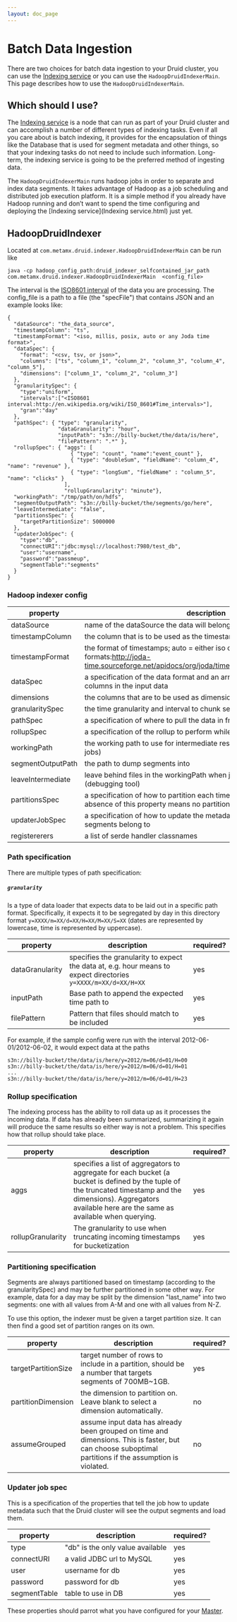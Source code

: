 ```yaml
---
layout: doc_page
---
```

Batch Data Ingestion
====================

There are two choices for batch data ingestion to your Druid cluster, you can use the [Indexing service](Indexing-service.html) or you can use the `HadoopDruidIndexerMain`. This page describes how to use the `HadoopDruidIndexerMain`.

Which should I use?
-------------------

The [Indexing service](Indexing-service.html) is a node that can run as part of your Druid cluster and can accomplish a number of different types of indexing tasks. Even if all you care about is batch indexing, it provides for the encapsulation of things like the Database that is used for segment metadata and other things, so that your indexing tasks do not need to include such information. Long-term, the indexing service is going to be the preferred method of ingesting data.

The `HadoopDruidIndexerMain` runs hadoop jobs in order to separate and index data segments. It takes advantage of Hadoop as a job scheduling and distributed job execution platform. It is a simple method if you already have Hadoop running and don’t want to spend the time configuring and deploying the [Indexing service](Indexing service.html) just yet.

HadoopDruidIndexer
------------------

Located at `com.metamx.druid.indexer.HadoopDruidIndexerMain` can be run like

```
java -cp hadoop_config_path:druid_indexer_selfcontained_jar_path com.metamx.druid.indexer.HadoopDruidIndexerMain  <config_file>
```

The interval is the [ISO8601 interval](http://en.wikipedia.org/wiki/ISO_8601#Time_intervals) of the data you are processing. The config\_file is a path to a file (the "specFile") that contains JSON and an example looks like:

```
{
  "dataSource": "the_data_source",
  "timestampColumn": "ts",
  "timestampFormat": "<iso, millis, posix, auto or any Joda time format>",
  "dataSpec": {
    "format": "<csv, tsv, or json>",
    "columns": ["ts", "column_1", "column_2", "column_3", "column_4", "column_5"],
    "dimensions": ["column_1", "column_2", "column_3"]
  },
  "granularitySpec": {
    "type":"uniform",
    "intervals":["<ISO8601 interval:http://en.wikipedia.org/wiki/ISO_8601#Time_intervals>"],
    "gran":"day"
  },
  "pathSpec": { "type": "granularity",
                "dataGranularity": "hour",
                "inputPath": "s3n://billy-bucket/the/data/is/here",
                "filePattern": ".*" },
  "rollupSpec": { "aggs": [
                    { "type": "count", "name":"event_count" },
                    { "type": "doubleSum", "fieldName": "column_4", "name": "revenue" },
                    { "type": "longSum", "fieldName" : "column_5", "name": "clicks" }
                  ],
                  "rollupGranularity": "minute"},
  "workingPath": "/tmp/path/on/hdfs",
  "segmentOutputPath": "s3n://billy-bucket/the/segments/go/here",
  "leaveIntermediate": "false",
  "partitionsSpec": {
    "targetPartitionSize": 5000000
  },
  "updaterJobSpec": {
    "type":"db",
    "connectURI":"jdbc:mysql://localhost:7980/test_db",
    "user":"username",
    "password":"passmeup",
    "segmentTable":"segments"
  }
}
```

### Hadoop indexer config

|property|description|required?|
|--------|-----------|---------|
|dataSource|name of the dataSource the data will belong to|yes|
|timestampColumn|the column that is to be used as the timestamp column|yes|
|timestampFormat|the format of timestamps; auto = either iso or millis, Joda time formats:http://joda-time.sourceforge.net/apidocs/org/joda/time/format/DateTimeFormat.html|yes|
|dataSpec|a specification of the data format and an array that names all of the columns in the input data|yes|
|dimensions|the columns that are to be used as dimensions|yes|
|granularitySpec|the time granularity and interval to chunk segments up into|yes|
|pathSpec|a specification of where to pull the data in from|yes|
|rollupSpec|a specification of the rollup to perform while processing the data|yes|
|workingPath|the working path to use for intermediate results (results between Hadoop jobs)|yes|
|segmentOutputPath|the path to dump segments into|yes|
|leaveIntermediate|leave behind files in the workingPath when job completes or fails (debugging tool)|no|
|partitionsSpec|a specification of how to partition each time bucket into segments, absence of this property means no partitioning will occur|no|
|updaterJobSpec|a specification of how to update the metadata for the druid cluster these segments belong to|yes|
|registererers|a list of serde handler classnames|no|

### Path specification

There are multiple types of path specification:

##### `granularity`

Is a type of data loader that expects data to be laid out in a specific path format. Specifically, it expects it to be segregated by day in this directory format `y=XXXX/m=XX/d=XX/H=XX/M=XX/S=XX` (dates are represented by lowercase, time is represented by uppercase).

|property|description|required?|
|--------|-----------|---------|
|dataGranularity|specifies the granularity to expect the data at, e.g. hour means to expect directories `y=XXXX/m=XX/d=XX/H=XX`|yes|
|inputPath|Base path to append the expected time path to|yes|
|filePattern|Pattern that files should match to be included|yes|

For example, if the sample config were run with the interval 2012-06-01/2012-06-02, it would expect data at the paths

```
s3n://billy-bucket/the/data/is/here/y=2012/m=06/d=01/H=00
s3n://billy-bucket/the/data/is/here/y=2012/m=06/d=01/H=01
...
s3n://billy-bucket/the/data/is/here/y=2012/m=06/d=01/H=23
```

### Rollup specification

The indexing process has the ability to roll data up as it processes the incoming data. If data has already been summarized, summarizing it again will produce the same results so either way is not a problem. This specifies how that rollup should take place.

|property|description|required?|
|--------|-----------|---------|
|aggs|specifies a list of aggregators to aggregate for each bucket (a bucket is defined by the tuple of the truncated timestamp and the dimensions). Aggregators available here are the same as available when querying.|yes|
|rollupGranularity|The granularity to use when truncating incoming timestamps for bucketization|yes|

### Partitioning specification

Segments are always partitioned based on timestamp (according to the granularitySpec) and may be further partitioned in some other way. For example, data for a day may be split by the dimension "last\_name" into two segments: one with all values from A-M and one with all values from N-Z.

To use this option, the indexer must be given a target partition size. It can then find a good set of partition ranges on its own.

|property|description|required?|
|--------|-----------|---------|
|targetPartitionSize|target number of rows to include in a partition, should be a number that targets segments of 700MB\~1GB.|yes|
|partitionDimension|the dimension to partition on. Leave blank to select a dimension automatically.|no|
|assumeGrouped|assume input data has already been grouped on time and dimensions. This is faster, but can choose suboptimal partitions if the assumption is violated.|no|

### Updater job spec

This is a specification of the properties that tell the job how to update metadata such that the Druid cluster will see the output segments and load them.

|property|description|required?|
|--------|-----------|---------|
|type|"db" is the only value available|yes|
|connectURI|a valid JDBC url to MySQL|yes|
|user|username for db|yes|
|password|password for db|yes|
|segmentTable|table to use in DB|yes|

These properties should parrot what you have configured for your [Master](Master.html).
